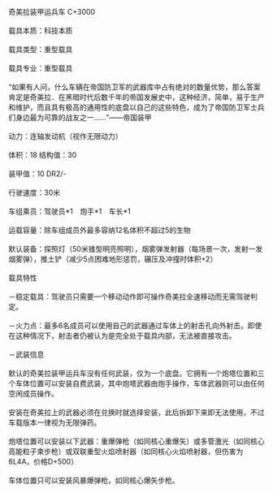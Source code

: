 <title>奇美拉装甲运兵车</title>
<meta name="GENERATOR" content="WinCHM">
<meta http-equiv="Content-Type" content="text/html; charset=gb2312">
<br>奇美拉装甲运兵车 C+3000 
<br>
<br>载具本质：科技本质 
<br>
<br>载具类型：重型载具 
<br>
<br>载具专业：重型载具 
<br>
<br>“如果有人问，什么车辆在帝国防卫军的武器库中占有绝对的数量优势，那么答案肯定是奇美拉．在黑暗时代后数千年的帝国发展史中，这种经济，简单，易于生产和维护，而且具有极高的通用性的底盘以自己的这些特色，成为了帝国防卫军士兵们身边最为可靠的战友之一……”——帝国装甲 
<br>
<br>动力：连轴发动机（视作无限动力） 
<br>
<br>体积：18 结构值：30 
<br>
<br>装甲值：10 DR2/- 
<br>
<br>行驶速度：30米 
<br>
<br>车组乘员：驾驶员*1　炮手*1　车长*1 
<br>
<br>运载容量：除车组成员外最多容纳12名体积不超过5的生物 
<br>
<br>默认装备：探照灯（50米锥型明亮照明），烟雾弹发射器（每场景一次，发射一发烟雾弹），推土铲（减少5点困难地形惩罚，碾压及冲撞时体积+2） 
<br>
<br>载具特性 
<br>
<br>－稳定载具：驾驶员只需要一个移动动作即可操作奇美拉全速移动而无需驾驶判定。 
<br>
<br>－火力点：最多6名成员可以使用自己的武器通过车体上的射击孔向外射击。即使在这种情况下，射击者仍被认为是完全处于载具内部，无法被直接攻击。 
<br>
<br>－武装信息 
<br>
<br>默认的奇美拉装甲运兵车没有任何武装，仅为一个底盘。它拥有一个炮塔位置和三个车体位置可以安装自费武装，其中炮塔武器由炮手操作，车体武器则可以由任何空闲成员操作。 
<br>
<br>安装在奇美拉上的武器必须在兑换时就选择安装，此后拆卸下来即无法使用，不过车载版本一律视为无限弹药。 
<br>
<br>炮塔位置可以安装以下武器：重爆弹枪（如同核心重爆矢）或多管激光（如同核心高能粒子束步枪）或双联重型火焰喷射器（如同核心火焰喷射器，但伤害为6L4A，价格D+500） 
<br>
<br>车体位置只可以安装风暴爆弹枪，如同核心爆矢步枪。